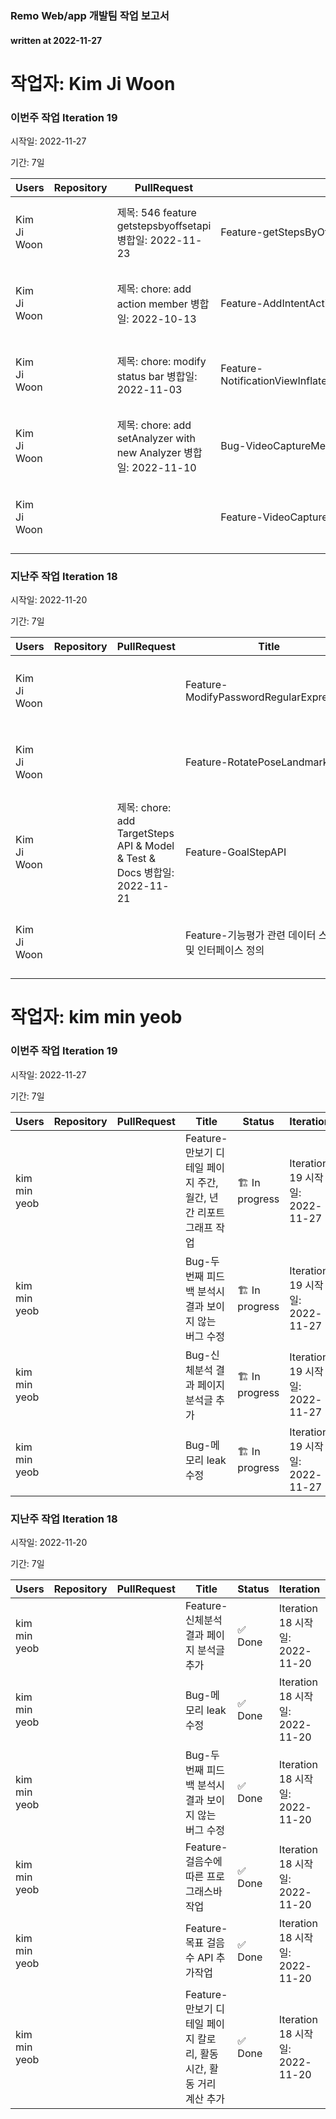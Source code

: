### Remo Web/app 개발팀 작업 보고서

#### written at 2022-11-27

# 작업자: Kim Ji Woon

### 이번주 작업 Iteration 19


시작일: 2022-11-27


기간: 7일

| Users | Repository | PullRequest | Title | Status | Iteration | DueDate | Label | StartDate |
| ----- | ---------- | ----------- | ----- | ------ | --------- | ------- | ----- | --------- |
| Kim Ji Woon |  | 제목: 546 feature getstepsbyoffsetapi 병합일: 2022-11-23 | Feature-getStepsByOffsetAPI | 👀 In review | Iteration 19 시작일: 2022-11-27 | 2022-10-31 |  |  |
| Kim Ji Woon |  | 제목: chore: add action member 병합일: 2022-10-13 | Feature-AddIntentActionLogic | 🏗 In progress | Iteration 19 시작일: 2022-11-27 | 2022-10-14 | Labels | 2022-10-10 |
| Kim Ji Woon |  | 제목: chore: modify status bar 병합일: 2022-11-03 | Feature-NotificationViewInflateByInteractionAndDataType | 🏗 In progress | Iteration 19 시작일: 2022-11-27 | 2022-11-04 | Labels | 2022-11-03 |
| Kim Ji Woon |  | 제목: chore: add setAnalyzer with new Analyzer 병합일: 2022-11-10 | Bug-VideoCaptureMemoryLeak | 🏗 In progress | Iteration 19 시작일: 2022-11-27 | 2022-11-11 | Labels | 2022-11-09 |
| Kim Ji Woon |  |  | Feature-VideoCaptureByExerciseVideoPlay | 🏗 In progress | Iteration 19 시작일: 2022-11-27 | 2022-11-24 | Labels | 2022-11-22 |

### 지난주 작업 Iteration 18


시작일: 2022-11-20


기간: 7일

| Users | Repository | PullRequest | Title | Status | Iteration | DueDate | Label | StartDate |
| ----- | ---------- | ----------- | ----- | ------ | --------- | ------- | ----- | --------- |
| Kim Ji Woon |  |  | Feature-ModifyPasswordRegularExpression | 🆕 New | Iteration 18 시작일: 2022-11-20 | 2022-11-11 | Labels |  |
| Kim Ji Woon |  |  | Feature-RotatePoseLandmark | 🆕 New | Iteration 18 시작일: 2022-11-20 | 2022-11-11 | Labels |  |
| Kim Ji Woon |  | 제목: chore: add TargetSteps API & Model & Test & Docs 병합일: 2022-11-21 | Feature-GoalStepAPI | ✅ Done | Iteration 18 시작일: 2022-11-20 | 2022-11-23 |  | 2022-11-21 |
| Kim Ji Woon |  |  | Feature-기능평가 관련 데이터 스키마 및 인터페이스 정의 | ✅ Done | Iteration 18 시작일: 2022-11-20 | 2022-09-09 |  |  |

# 작업자: kim min yeob

### 이번주 작업 Iteration 19


시작일: 2022-11-27


기간: 7일

| Users | Repository | PullRequest | Title | Status | Iteration | DueDate | Label | StartDate |
| ----- | ---------- | ----------- | ----- | ------ | --------- | ------- | ----- | --------- |
| kim min yeob |  |  | Feature-만보기 디테일 페이지 주간, 월간, 년간 리포트 그래프 작업 | 🏗 In progress | Iteration 19 시작일: 2022-11-27 | 2022-12-02 | Labels | 2022-11-28 |
| kim min yeob |  |  | Bug-두번째 피드백 분석시 결과 보이지 않는 버그 수정 | 🏗 In progress | Iteration 19 시작일: 2022-11-27 | 2022-12-02 | Labels | 2022-11-28 |
| kim min yeob |  |  | Bug-신체분석 결과 페이지 분석글 추가 | 🏗 In progress | Iteration 19 시작일: 2022-11-27 | 2022-12-02 | Labels | 2022-11-28 |
| kim min yeob |  |  | Bug-메모리 leak 수정 | 🏗 In progress | Iteration 19 시작일: 2022-11-27 | 2022-12-02 | Labels | 2022-11-28 |

### 지난주 작업 Iteration 18


시작일: 2022-11-20


기간: 7일

| Users | Repository | PullRequest | Title | Status | Iteration | DueDate | Label | StartDate |
| ----- | ---------- | ----------- | ----- | ------ | --------- | ------- | ----- | --------- |
| kim min yeob |  |  | Feature-신체분석 결과 페이지 분석글 추가 | ✅ Done | Iteration 18 시작일: 2022-11-20 | 2022-11-25 | Labels | 2022-11-21 |
| kim min yeob |  |  | Bug-메모리 leak 수정 | ✅ Done | Iteration 18 시작일: 2022-11-20 | 2022-11-25 | Labels | 2022-11-21 |
| kim min yeob |  |  | Bug-두번째 피드백 분석시 결과 보이지 않는 버그 수정 | ✅ Done | Iteration 18 시작일: 2022-11-20 | 2022-11-25 | Labels | 2022-11-21 |
| kim min yeob |  |  | Feature-걸음수에 따른 프로그래스바 작업 | ✅ Done | Iteration 18 시작일: 2022-11-20 | 2022-11-25 | Labels | 2022-11-21 |
| kim min yeob |  |  | Feature-목표 걸음수 API 추가작업 | ✅ Done | Iteration 18 시작일: 2022-11-20 | 2022-11-25 | Labels | 2022-11-21 |
| kim min yeob |  |  | Feature-만보기 디테일 페이지 칼로리,  활동시간, 활동 거리 계산 추가 | ✅ Done | Iteration 18 시작일: 2022-11-20 | 2022-11-25 | Labels | 2022-11-21 |
